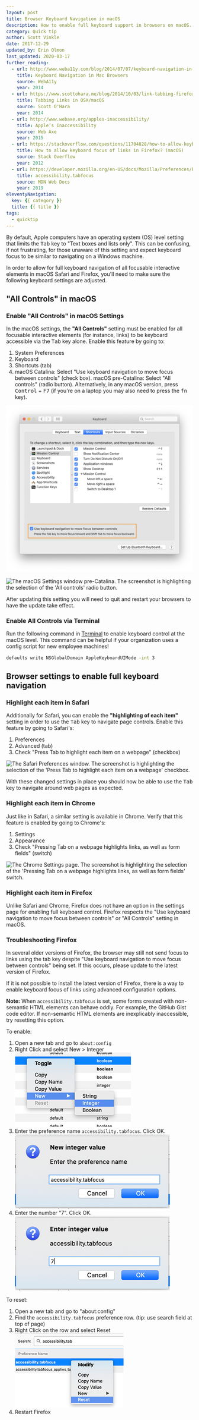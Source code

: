 ```yaml
---
layout: post
title: Browser Keyboard Navigation in macOS
description: How to enable full keyboard support in browsers on macOS.
category: Quick tip
author: Scott Vinkle
date: 2017-12-29
updated_by: Erin Olmon
last_updated: 2020-03-17
further_reading:
  - url: http://www.weba11y.com/blog/2014/07/07/keyboard-navigation-in-mac-browsers/
    title: Keyboard Navigation in Mac Browsers
    source: WebA11y
    year: 2014
  - url: https://www.scottohara.me/blog/2014/10/03/link-tabbing-firefox-osx.html
    title: Tabbing Links in OSX/macOS
    source: Scott O'Hara
    year: 2014
  - url: http://www.webaxe.org/apples-inaccessibility/
    title: Apple’s Inaccessibility
    source: Web Axe
    year: 2015
  - url: https://stackoverflow.com/questions/11704828/how-to-allow-keyboard-focus-of-links-in-firefox/11713537#11713537
    title: How to allow keyboard focus of links in Firefox? (macOS)
    source: Stack Overflow
    year: 2012
  - url: https://developer.mozilla.org/en-US/docs/Mozilla/Preferences/Preference_reference/accessibility.tabfocus
    title: accessibility.tabfocus
    source: MDN Web Docs
    year: 2019
eleventyNavigation:
  key: {{ category }}
  title: {{ title }}
tags:
  - quicktip
---
```


By default, Apple computers have an operating system (OS) level setting that limits the <kbd>Tab</kbd> key to "Text boxes and lists only". This can be confusing, if not frustrating, for those unaware of this setting and expect keyboard focus to be similar to navigating on a Windows machine.

In order to allow for full keyboard navigation of all focusable interactive elements in macOS Safari and Firefox, you'll need to make sure the following keyboard settings are adjusted.


## "All Controls" in macOS

### Enable "All Controls" in macOS Settings

In the macOS settings, the **"All Controls"** setting must be enabled for all focusable interactive elements (for instance, links) to be keyboard accessible via the <kbd>Tab</kbd> key alone. Enable this feature by going to:

1. System Preferences
1. Keyboard
1. Shortcuts (tab)
1. macOS Catalina: Select "Use keyboard navigation to move focus between controls" (check box). macOS pre-Catalina: Select "All controls" (radio button). Alternatively, in any macOS version, press <kbd>Control</kbd> + <kbd>F7</kbd> (if you're on a laptop you may also need to press the <kbd>fn</kbd> key).

![The macOS (Catalina) Settings window. The screenshot is highlighting the selection of the 'Use keyboard navigation to move focus between controls' check box.](/img/posts/2017-12-29-macos-browser-keyboard-navigation/macos-catalina-settings-keyboard-shortcuts.png)

![The macOS Settings window pre-Catalina. The screenshot is highlighting the selection of the 'All controls' radio button.](https://user-images.githubusercontent.com/1392632/34268380-79798d34-e64e-11e7-817c-d069ee0210e0.png)

After updating this setting you will need to quit and restart your browsers to have the update take effect.

### Enable All Controls via Terminal

Run the following command in [Terminal](<https://en.m.wikipedia.org/wiki/Terminal_(macOS)>) to enable keyboard control at the macOS level. This command can be helpful if your organization uses a config script for new employee machines!

```bash
defaults write NSGlobalDomain AppleKeyboardUIMode -int 3
```


## Browser settings to enable full keyboard navigation

### Highlight each item in Safari

Additionally for Safari, you can enable the **"highlighting of each item"** setting in order to use the <kbd>Tab</kbd> key to navigate page controls. Enable this feature by going to Safari's:

1. Preferences
1. Advanced (tab)
1. Check "Press Tab to highlight each item on a webpage" (checkbox)

![The Safari Preferences window. The screenshot is highlighting the selection of the 'Press Tab to highlight each item on a webpage' checkbox.](https://user-images.githubusercontent.com/1392632/34269782-9fcdc5d6-e653-11e7-9adc-6bf1c04185b3.png)

With these changed settings in place you should now be able to use the <kbd>Tab</kbd> key to navigate around web pages as expected.

### Highlight each item in Chrome

Just like in Safari, a similar setting is available in Chrome. Verify that this feature is enabled by going to Chrome's:

1. Settings
1. Appearance
1. Check "Pressing Tab on a webpage highlights links, as well as form fields" (switch)

![The Chrome Settings page. The screenshot is highlighting the selection of the 'Pressing Tab on a webpage highlights links, as well as form fields' switch.](https://user-images.githubusercontent.com/324617/56978092-1b870c80-6b4d-11e9-8618-3cd8eea58246.png)

### Highlight each item in Firefox

Unlike Safari and Chrome, Firefox does not have an option in the settings page for enabling full keyboard control. Firefox respects the "Use keyboard navigation to move focus between controls" or "All Controls" setting in macOS.

### Troubleshooting Firefox

In several older versions of Firefox, the browser may still not send focus to links using the tab key despite "Use keyboard navigation to move focus between controls" being set. If this occurs, please update to the latest version of Firefox.

If it is not possible to install the latest version of Firefox, there is a way to enable keyboard focus of links using advanced configuration options.

**Note:** When `accessibility.tabfocus` is set, some forms created with non-semantic HTML elements can behave oddly. For example, the GitHub Gist code editor. If non-semantic HTML elements are inexplicably inaccessible, try resetting this option.

To enable:

1. Open a new tab and go to `about:config`
1. Right Click and select New > Integer ![The Firefox about:config add config menu. The screenshot is highlighting the selection of the New Integer configuration.](/img/posts/2017-12-29-macos-browser-keyboard-navigation/firefox-add-config.png)
1. Enter the preference name `accessibility.tabfocus`. Click OK. ![The Firefox about:config add config menu. The screenshot is highlighting entering accessibility.tabfocus as a preference name.](/img/posts/2017-12-29-macos-browser-keyboard-navigation/firefox-config-name.png)
1. Enter the number "7". Click OK. ![The Firefox about:config add config dialog. The screenshot is highlighting entering 7 as a preference value.](/img/posts/2017-12-29-macos-browser-keyboard-navigation/firefox-config-value.png)

To reset:

1. Open a new tab and go to "about:config"
1. Find the `accessibility.tabfocus` preference row. (tip: use search field at top of page)
1. Right Click on the row and select Reset
   ![The Firefox about:config right click menu. The screenshot is highlighting the selection of the Reset menu itme.](/img/posts/2017-12-29-macos-browser-keyboard-navigation/firefox-config-reset.png)
1. Restart Firefox
